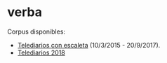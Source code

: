# verba

Corpus disponibles:
 - [Telediarios con escaleta](https://s3.eu-west-3.amazonaws.com/verba-test.civio.es/Corpus-Telediarios-con-escaleta.zip) (10/3/2015 - 20/9/2017).
 - [Telediarios 2018](https://s3.eu-west-3.amazonaws.com/verba-test.civio.es/Corpus-Telediarios-2018.zip)
